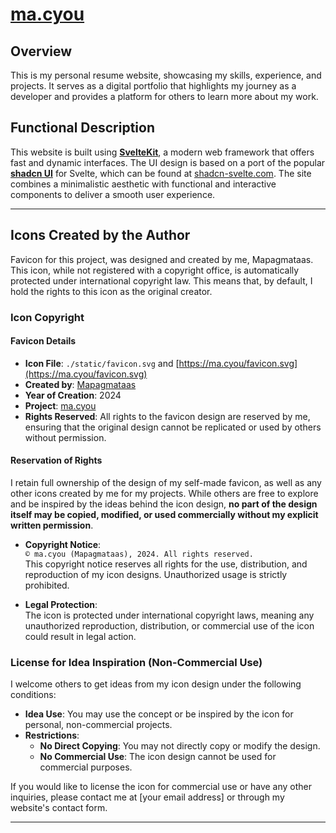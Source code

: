 # [ma.cyou](https://ma.cyou)

## Overview

This is my personal resume website, showcasing my skills, experience, and projects. It serves as a digital portfolio that highlights my journey as a developer and provides a platform for others to learn more about my work.

## Functional Description

This website is built using [**SvelteKit**](https://kit.svelte.dev/), a modern web framework that offers fast and dynamic interfaces. The UI design is based on a port of the popular [**shadcn UI**](https://ui.shadcn.com/) for Svelte, which can be found at [shadcn-svelte.com](https://www.shadcn-svelte.com). The site combines a minimalistic aesthetic with functional and interactive components to deliver a smooth user experience.

---

## Icons Created by the Author

Favicon for this project, was designed and created by me, Mapagmataas. This icon, while not registered with a copyright office, is automatically protected under international copyright law. This means that, by default, I hold the rights to this icon as the original creator.

### Icon Copyright

#### Favicon Details

- **Icon File**: `./static/favicon.svg` and [https://ma.cyou/favicon.svg](https://ma.cyou/favicon.svg)
- **Created by**: [Mapagmataas](https://github.com/mapagmataas1331)
- **Year of Creation**: 2024
- **Project**: [ma.cyou](https://ma.cyou)
- **Rights Reserved**: All rights to the favicon design are reserved by me, ensuring that the original design cannot be replicated or used by others without permission.

#### Reservation of Rights

I retain full ownership of the design of my self-made favicon, as well as any other icons created by me for my projects. While others are free to explore and be inspired by the ideas behind the icon design, **no part of the design itself may be copied, modified, or used commercially without my explicit written permission**.

- **Copyright Notice**:  
  `© ma.cyou (Mapagmataas), 2024. All rights reserved.`  
  This copyright notice reserves all rights for the use, distribution, and reproduction of my icon designs. Unauthorized usage is strictly prohibited.

- **Legal Protection**:  
  The icon is protected under international copyright laws, meaning any unauthorized reproduction, distribution, or commercial use of the icon could result in legal action.

### License for Idea Inspiration (Non-Commercial Use)

I welcome others to get ideas from my icon design under the following conditions:

- **Idea Use**: You may use the concept or be inspired by the icon for personal, non-commercial projects.
- **Restrictions**:
  - **No Direct Copying**: You may not directly copy or modify the design.
  - **No Commercial Use**: The icon design cannot be used for commercial purposes.

If you would like to license the icon for commercial use or have any other inquiries, please contact me at [your email address] or through my website's contact form.

---

